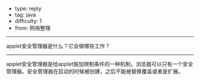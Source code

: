 - type: reply
- tag: java
- difficulty:  1
- from: 网络整理

--------

applet安全管理器是什么？它会做哪些工作？

---------

applet安全管理器是给applet施加限制条件的一种机制。浏览器可以只有一个安全管理器。安全管理器在启动的时候被创建，之后不能被替换覆盖或者是扩展。


